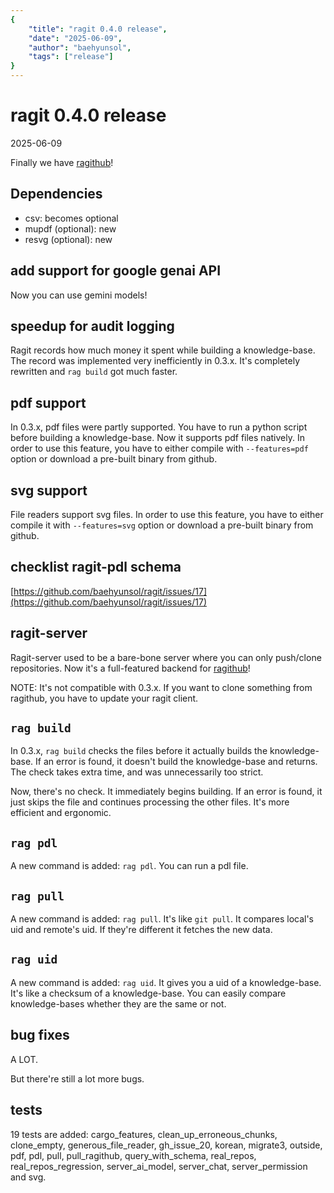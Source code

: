 ```yaml
---
{
    "title": "ragit 0.4.0 release",
    "date": "2025-06-09",
    "author": "baehyunsol",
    "tags": ["release"]
}
---
```


# ragit 0.4.0 release

2025-06-09

Finally we have [ragithub](https://ragit.baehyunsol.com)!

## Dependencies

- csv: becomes optional
- mupdf (optional): new
- resvg (optional): new

## add support for google genai API

Now you can use gemini models!

## speedup for audit logging

Ragit records how much money it spent while building a knowledge-base. The record was implemented very inefficiently in 0.3.x. It's completely rewritten and `rag build` got much faster.

## pdf support

In 0.3.x, pdf files were partly supported. You have to run a python script before building a knowledge-base. Now it supports pdf files natively. In order to use this feature, you have to either compile with `--features=pdf` option or download a pre-built binary from github.

## svg support

File readers support svg files. In order to use this feature, you have to either compile it with `--features=svg` option or download a pre-built binary from github.

## checklist ragit-pdl schema

[https://github.com/baehyunsol/ragit/issues/17](https://github.com/baehyunsol/ragit/issues/17)

## ragit-server

Ragit-server used to be a bare-bone server where you can only push/clone repositories. Now it's a full-featured backend for [ragithub](https://ragit.baehyunsol.com)!

NOTE: It's not compatible with 0.3.x. If you want to clone something from ragithub, you have to update your ragit client.

## `rag build`

In 0.3.x, `rag build` checks the files before it actually builds the knowledge-base. If an error is found, it doesn't build the knowledge-base and returns. The check takes extra time, and was unnecessarily too strict.

Now, there's no check. It immediately begins building. If an error is found, it just skips the file and continues processing the other files. It's more efficient and ergonomic.

## `rag pdl`

A new command is added: `rag pdl`. You can run a pdl file.

## `rag pull`

A new command is added: `rag pull`. It's like `git pull`. It compares local's uid and remote's uid. If they're different it fetches the new data.

## `rag uid`

A new command is added: `rag uid`. It gives you a uid of a knowledge-base. It's like a checksum of a knowledge-base. You can easily compare knowledge-bases whether they are the same or not.

## bug fixes

A LOT.

But there're still a lot more bugs.

## tests

19 tests are added: cargo_features, clean_up_erroneous_chunks, clone_empty, generous_file_reader, gh_issue_20, korean, migrate3, outside, pdf, pdl, pull, pull_ragithub, query_with_schema, real_repos, real_repos_regression, server_ai_model, server_chat, server_permission and svg.
